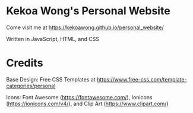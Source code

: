 # Kekoa Wong's Personal Website

Come visit me at https://kekoawong.github.io/personal_website/

Written in JavaScript, HTML, and CSS

# Credits

Base Design: Free CSS Templates at https://www.free-css.com/template-categories/personal 

Icons: Font Awesome (https://fontawesome.com/), Ionicons (https://ionicons.com/v4/), and Clip Art (https://www.clipart.com/)
